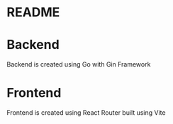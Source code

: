 # README

# Backend
Backend is created using Go with Gin Framework

# Frontend
Frontend is created using React Router built using Vite